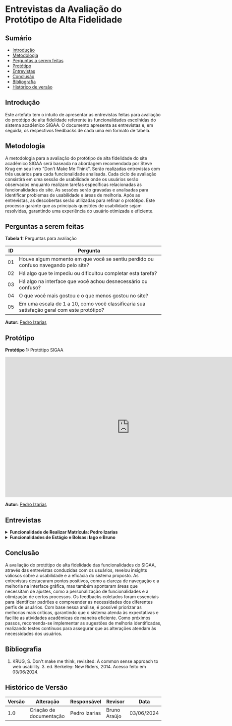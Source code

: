 # Entrevistas da Avaliação do Protótipo de Alta Fidelidade

## Sumário
* [Introdução](#introdução)
* [Metodologia](#metodologia)
* [Perguntas a serem feitas](#perguntas-a-serem-feitas)
* [Protótipo](#protótipo)
* [Entrevistas](#entrevistas)
* [Conclusão](#conclusão)
* [Bibliografia](#bibliografia)
* [Histórico de versão](#histórico-de-versão)

## Introdução
Este artefato tem o intuito de apresentar as entrevistas feitas para avaliação do protótipo de alta fidelidade referente às funcionalidades escolhidas do sistema acadêmico SIGAA. O documento apresenta as entrevistas e, em seguida, os respectivos feedbacks de cada uma em formato de tabela.

## Metodologia 

A metodologia para a avaliação do protótipo de alta fidelidade do site acadêmico SIGAA será baseada na abordagem recomendada por Steve Krug em seu livro "Don't Make Me Think". Serão realizadas entrevistas com três usuários para cada funcionalidade analisada. Cada ciclo de avaliação consistirá em uma sessão de usabilidade onde os usuários serão observados enquanto realizam tarefas específicas relacionadas às funcionalidades do site. As sessões serão gravadas e analisadas para identificar problemas de usabilidade e áreas de melhoria. Após as entrevistas, as descobertas serão utilizadas para refinar o protótipo. Este processo garante que as principais questões de usabilidade sejam resolvidas, garantindo uma experiência do usuário otimizada e eficiente.

## Perguntas a serem feitas

**Tabela 1:** Perguntas para avaliação

| ID | Pergunta |
|----|----------|
| 01 | Houve algum momento em que você se sentiu perdido ou confuso navegando pelo site? |
| 02 | Há algo que te impediu ou dificultou completar esta tarefa? |
| 03 | Há algo na interface que você achou desnecessário ou confuso? |
| 04 | O que você mais gostou e o que menos gostou no site? |
| 05 | Em uma escala de 1 a 10, como você classificaria sua satisfação geral com este protótipo? |

**Autor:** [Pedro Izarias](https://github.com/Izarias)

## Protótipo 

**Protótipo 1:** Protótipo SIGAA

<iframe style="border: 1px solid rgba(0, 0, 0, 0.1);" width="800" height="450" src="https://www.figma.com/embed?embed_host=share&url=https%3A%2F%2Fwww.figma.com%2Fproto%2F3Qt3vMB1AUpiALPp5dQCLG%2FPrototipo-SIGAA%3Fnode-id%3D7-862%26t%3DxobtamRuuTa4jGEU-1%26scaling%3Dscale-down%26content-scaling%3Dfixed%26page-id%3D7%253A860%26starting-point-node-id%3D7%253A862" allowfullscreen></iframe>

**Autor:** [Pedro Izarias](https://github.com/Izarias)

## Entrevistas

<details>
<summary size="20"><b>Funcionalidade de Realizar Matrícula: Pedro Izarias</b></summary>

**Vídeo 1:** Avaliação feita com Erika Iwakiri

<iframe width="848" height="480" src="https://www.youtube.com/embed/rEr8jfApXGA" title="" frameborder="0" allow="accelerometer; autoplay; clipboard-write; encrypted-media; gyroscope; picture-in-picture; web-share" referrerpolicy="strict-origin-when-cross-origin" allowfullscreen></iframe>

**Tabela 2:** Respostas para avaliação

| ID | Pergunta | Resposta |
|----|----------|----------|
| 01 | Houve algum momento em que você se sentiu perdido ou confuso navegando pelo site? | Não, foi bem fácil de navegar e não precisei buscar ajuda. |
| 02 | Há algo que te impediu ou dificultou completar esta tarefa? | Não, não teve nada que me impediu ou dificultou. |
| 03 | Há algo na interface que você achou desnecessário ou confuso? | Não, tudo o que estava na interface era o que precisava estar e as informações foram diretas e essenciais. |
| 04 | O que você mais gostou e o que menos gostou no site? | O site está bem moderno, as palhetas de cores estão boas e não tem nenhum código confuso na interface, por exemplo o código das aulas que no SIGAA seria 2M34, não preciso buscar ajuda para interpretar, já está no formato normal de horas. |
| 05 | Em uma escala de 1 a 10, como você classificaria sua satisfação geral com este protótipo? | Acho que 10 porque nós precisamos de uma mudança no SIGAA e essa interface é uma mudança nova mais bem moderna e fácil de navegar. |

**Autor:** [Pedro Izarias](https://github.com/Izarias)

</details>

<details>
<summary size="20"><b>Funcionalidades de Estágio e Bolsas: Iago e Bruno</b></summary>

**Vídeo 2:** Avaliação feita com Elder

<iframe width="853" height="480" src="https://www.youtube.com/embed/TX6qV-nLwuQ" title="Entrevista prototipo alta fidelidade - SIGAA - IHC" frameborder="0" allow="accelerometer; autoplay; clipboard-write; encrypted-media; gyroscope; picture-in-picture; web-share" referrerpolicy="strict-origin-when-cross-origin" allowfullscreen></iframe>

**Tabela 3:** Respostas para avaliação com Elder

| ID | Pergunta | Resposta |
|----|----------|----------|
| 01 | Houve algum momento em que você se sentiu perdido ou confuso navegando pelo site? | Não, o site está bem ergonômico e deu para encontrar tudo bem fácil e rápido e bem sinalizado. |
| 02 | Há algo que te impediu ou dificultou completar esta tarefa? | Não. |
| 03 | Há algo na interface que você achou desnecessário ou confuso? | Não, achei bem tranquilo de mexer. |
| 04 | O que você mais gostou e o que menos gostou no site? | O que mais gostei foi a facilidade de acesso que era o que eu queria, pelo próprio menu, conseguir navegar e chegar onde eu queria e talvez o que menos gostei foi ter que usar muitos cliques. |
| 05 | Em uma escala de 1 a 10, como você classificaria sua satisfação geral com este protótipo? | Eu acho que um 8 ou 9. |

**Autores:** [Iago Passaglia](https://github.com/brunocva) e [Bruno Araújo](https://github.com/brunocva)

**Vídeo 3:** Avaliação feita com Melina

<iframe width="853" height="480" src="https://www.youtube.com/embed/Pk0LIAXK87U" title="Entrevista Melina - Prototipo de alta fidelidade IHC - grupo 2" frameborder="0" allow="accelerometer; autoplay; clipboard-write; encrypted-media; gyroscope; picture-in-picture; web-share" referrerpolicy="strict-origin-when-cross-origin" allowfullscreen></iframe>

**Tabela 4:** Respostas para avaliação com Melina

| ID | Pergunta | Resposta |
|----|----------|----------|
| 01 | Houve algum momento em que você se sentiu perdido ou confuso navegando pelo site? | Não, achei tudo bem intuitivo e bem fácil de achar e bem setorizadas as informações. |
| 02 | Há algo que te impediu ou dificultou completar esta tarefa? | Não. |
| 03 | Há algo na interface que você achou desnecessário ou confuso? | Não. |
| 04 | O que você mais gostou e o que menos gostou no site? | Gostei que ele estava bem simplificado, intuitivo e com as caixas separadas com cada assunto e não teve nada que não gostei. |
| 05 | Em uma escala de 1 a 10, como você classificaria sua satisfação geral com este protótipo? | 9 ou 10 porque sou uma pessoa que costuma ter dificuldades com sites e achei bem fácil, só ter tempo para ler as informações. |

**Autores:** [Iago Passaglia](https://github.com/brunocva) e [Bruno Araújo](https://github.com/brunocva)

</details>

## Conclusão

A avaliação do protótipo de alta fidelidade das funcionalidades do SIGAA, através das entrevistas conduzidas com os usuários, revelou insights valiosos sobre a usabilidade e a eficácia do sistema proposto. As entrevistas destacaram pontos positivos, como a clareza de navegação e a melhoria na interface gráfica, mas também apontaram áreas que necessitam de ajustes, como a personalização de funcionalidades e a otimização de certos processos. Os feedbacks coletados foram essenciais para identificar padrões e compreender as necessidades dos diferentes perfis de usuários. Com base nessa análise, é possível priorizar as melhorias mais críticas, garantindo que o sistema atenda às expectativas e facilite as atividades acadêmicas de maneira eficiente. Como próximos passos, recomenda-se implementar as sugestões de melhoria identificadas, realizando testes contínuos para assegurar que as alterações atendam às necessidades dos usuários.

## Bibliografia

1. KRUG, S. Don't make me think, revisited: A common sense approach to web usability. 3. ed. Berkeley: New Riders, 2014. Acesso feito em 03/06/2024.

## Histórico de Versão

| Versão | Alteração                       | Responsável   | Revisor       | Data       |
|--------|---------------------------------|---------------|---------------|------------|
| 1.0    | Criação de documentação         | Pedro Izarias | Bruno Araújo  | 03/06/2024 |
